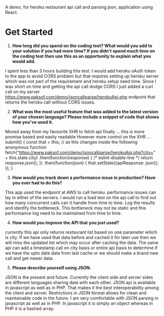 A demo, for heroku restaurant api call and parsing json, application using React.

# Get Started

1. **How long did you spend on the coding test? What would you add to your solution if you had more time? If you didn't spend much time on the coding test then use this as an opportunity to explain what you would add.**

  I spent less than 3 hours building this test.
  I would add heroku oAuth token to the app to avoid CORS problem but that requires setting up heroku server which was not part of the requirement and heroku setup need time.
  Since I was short on time and getting the api call dodge CORS I just added a curl call on my server https://www.paksof.com/demo/jsoncallparse/herokuApi.php endpoint that returns the heroku call without CORS issues.


2. **What was the most useful feature that was added to the latest version of your chosen language? Please include a snippet of code that shows how you've used it.**

Moved away from my favourite XHR to fetch api finally ... this is more promise based and easily readable
However more control on the XHR ...
submit() {
  const that = this; // as this changes inside the following anonymous function
  fetch("https://www.paksof.com/demo/jsoncallparse/herokuApi.php?city=" + this.state.city)
    .then(function(response) { /* eslint-disable-line */
      return response.json();
    })
    .then(function(json) {
      that.setState({apiResponse: json});
    });
}

3. **How would you track down a performance issue in production? Have you ever had to do this?**

  This app used the endpoint at AWS to call heroku. performance issues can lay in either of the servers.
  I would run a load test on the api call to find out how many concurrent calls can it handle from time to time.
  Log the results and identify the bottleneck. This bottleneck may not be static and this performance log need to be maintained from time to time.

4. **How would you improve the API that you just used?**

  currently this api only returns restaurant list based on one parameter which is city.
  If we have used that data before and cached it for later use then we will miss the updated list which may occur after caching the data. The same api can add a timestamp call on city basis or entire api basis to determine if we have the upto date data from last cache or we should make a brand new call and get newer data.

5. **Please describe yourself using JSON.**

  JSON is the present and future. Currently the client side and server sides are different languages sharing data with each other. JSON api is available in javascript as well as in PHP. That makes it the best interoperability among the client and server. Restrictions in JSON format allows for clean and maintainable code in the future. I am very comfortable with JSON parsing in javascript as well as in PHP. In javascript it is simply an object whereas in PHP it is a hashed array.
